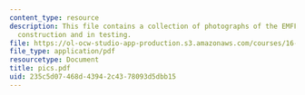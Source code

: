 ```yaml
---
content_type: resource
description: This file contains a collection of photographs of the EMFF test bed under
  construction and in testing.
file: https://ol-ocw-studio-app-production.s3.amazonaws.com/courses/16-83x-space-systems-engineering-spring-2002-spring-2003/235c5d07468d43942c4378093d5dbb15_pics.pdf
file_type: application/pdf
resourcetype: Document
title: pics.pdf
uid: 235c5d07-468d-4394-2c43-78093d5dbb15
---
```

